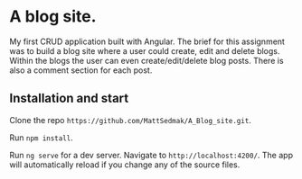 # A blog site.

My first CRUD application built with Angular. The brief for this assignment was to build a blog site where a user could create, edit and delete blogs. Within the blogs the user can even create/edit/delete blog posts. There is also a comment section for each post.

## Installation and start

Clone the repo `https://github.com/MattSedmak/A_Blog_site.git`.

Run `npm install`.

Run `ng serve` for a dev server. Navigate to `http://localhost:4200/`. The app will automatically reload if you change any of the source files.
